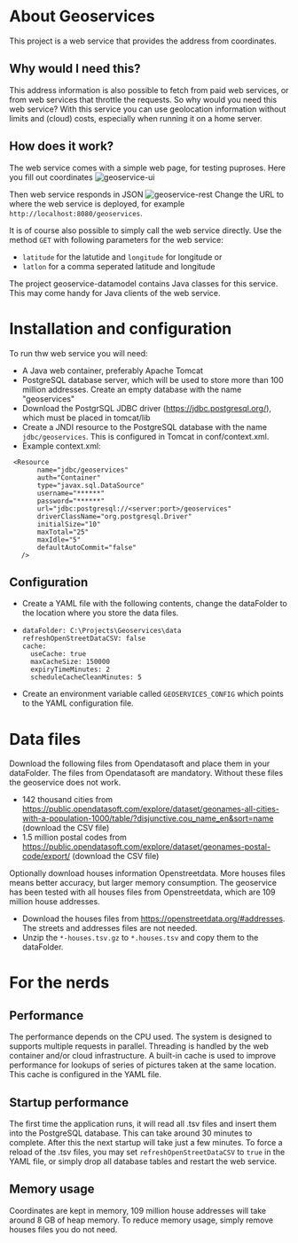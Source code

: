 # About Geoservices
This project is a web service that provides the address from coordinates.

## Why would I need this?
This address information is also possible to fetch from paid web services, or from web services that throttle the requests. So why would you need this web service?
With this service you can use geolocation information without limits and (cloud) costs, especially when running it on a home server.

## How does it work?
The web service comes with a simple web page, for testing puproses. Here you fill out coordinates
![geoservice-ui](https://github.com/jeltechnologies/geoservices/assets/153366704/d64a41e8-b9ae-4841-bfa3-060d8a43c5c6)

Then web service responds in JSON
![geoservice-rest](https://github.com/jeltechnologies/geoservices/assets/153366704/3ae5b373-c117-4831-9b8b-911c72258397)
Change the URL to where the web service is deployed, for example `http://localhost:8080/geoservices`.

It is of course also possible to simply call the web service directly. Use the method `GET` with following parameters for the web service: 
- `latitude` for the latutide and `longitude` for longitude or
- `latlon` for a comma seperated latitude and longitude

The project geoservice-datamodel contains Java classes for this service. This may come handy for Java clients of the web service.  

# Installation and configuration
To run thw web service you will need:
- A Java web container, preferably Apache Tomcat
- PostgreSQL database server, which will be used to store more than 100 million addresses. Create an empty database with the name "geoservices"
- Download the PostgrSQL JDBC driver (https://jdbc.postgresql.org/), which must be placed in tomcat/lib
- Create a JNDI resource to the PostgreSQL database with the name `jdbc/geoservices`. This is configured in Tomcat in conf/context.xml. 
- Example context.xml:
 ```
  <Resource 
		name="jdbc/geoservices" 
		auth="Container"
		type="javax.sql.DataSource" 
		username="******"
		password="******" 
		url="jdbc:postgresql://<server:port>/geoservices"
		driverClassName="org.postgresql.Driver"
		initialSize="10" 
		maxTotal="25"
		maxIdle="5"
		defaultAutoCommit="false"
	/>
  ```

## Configuration
- Create a YAML file with the following contents, change the dataFolder to the location where you store the data files.
- ```
  dataFolder: C:\Projects\Geoservices\data
  refreshOpenStreetDataCSV: false
  cache:
    useCache: true
    maxCacheSize: 150000
    expiryTimeMinutes: 2
    scheduleCacheCleanMinutes: 5
  ```
- Create an environment variable called `GEOSERVICES_CONFIG` which points to the YAML configuration file.

# Data files
Download the following files from Opendatasoft and place them in your dataFolder. The files from Opendatasoft are mandatory. Without these files the geoservice does not work.
- 142 thousand cities from https://public.opendatasoft.com/explore/dataset/geonames-all-cities-with-a-population-1000/table/?disjunctive.cou_name_en&sort=name (download the CSV file)
- 1.5 million postal codes from https://public.opendatasoft.com/explore/dataset/geonames-postal-code/export/ (download the CSV file)

Optionally download houses information Openstreetdata. More houses files means better accuracy, but larger memory consumption. The geoservice has been tested with all houses files from Openstreetdata, which are 109 million house addresses.
- Download the houses files from https://openstreetdata.org/#addresses. The streets and addresses files are not needed.
- Unzip the `*-houses.tsv.gz` to `*.houses.tsv` and copy them to the dataFolder.

# For the nerds

## Performance
The performance depends on the CPU used. The system is designed to supports multiple requests in parallel. Threading is handled by the web container and/or cloud infrastructure. A built-in cache is used to improve performance for lookups of series of pictures taken at the same location. This cache is configured in the YAML file.

## Startup performance
The first time the application runs, it will read all .tsv files and insert them into the PostgreSQL database. This can take around 30 minutes to complete. 
After this the next startup will take just a few minutes. To force a reload of the .tsv files, you may set `refreshOpenStreetDataCSV` to `true` in the YAML file, or simply drop all database tables and restart the web service.

## Memory usage
Coordinates are kept in memory, 109 million house addresses will take around 8 GB of heap memory. To reduce memory usage, simply remove houses files you do not need. 







  



